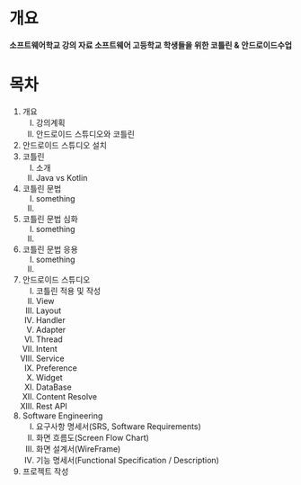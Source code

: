 # 개요

<b>
소프트웨어학교 강의 자료
소프트웨어 고등학교 학생들을 위한 코틀린 & 안드로이드수업
</b>

# 목차
<ol>
<li>개요
  <ol type="I">
  <li>강의계획
  <li>안드로이드 스튜디오와 코틀린
  </ol>

<li>안드로이드 스튜디오 설치
  
<li>코틀린
  <ol type="I">
  <li>소개
  <li>Java vs Kotlin
  </ol>

<li>코틀린 문법
  <ol type="I">
  <li>something
  <li>
  </ol>

<li>코틀린 문법 심화
  <ol type="I">
  <li>something
  <li>
  </ol>

<li>코틀린 문법 응용
  <ol type="I">
  <li>something
  <li>
  </ol>



<li>안드로이드 스튜디오
  <ol type="I">
  <li>코틀린 적용 및 작성
  <li>View
  <li>Layout
  <li>Handler
  <li>Adapter
  <li>Thread
  <li>Intent
  <li>Service
  <li>Preference
  <li>Widget
  <li>DataBase
  <li>Content Resolve
  <li>Rest API
  </ol>

<li>Software Engineering
  <ol type="I">
  <li>요구사항 명세서(SRS, Software Requirements)
  <li>화면 흐름도(Screen Flow Chart)
  <li>화면 설계서(WireFrame)
  <li>기능 명세서(Functional Specification / Description)
  </ol>
<li>프로젝트 작성
</ol>